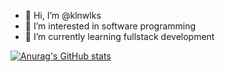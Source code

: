 - 👋 Hi, I’m @klnwlks
- 👀 I’m interested in software programming
- 🌱 I’m currently learning fullstack development

[![Anurag's GitHub stats](https://github-readme-stats.vercel.app/api?username=klnwlks&show_icons=true&theme=dark)](https://github.com/anuraghazra/github-readme-stats)
